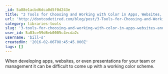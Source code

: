 ```yaml
---
_id: 5a88e1acbd6dca0d5f0d243e
title: "3 Tools for Choosing and Working with Color in Apps, Websites, and Print"
url: 'http://dontcodetired.com/blog/post/3-Tools-for-Choosing-and-Working-with-Color-in-Apps-Websites-and-Print.aspx'
category: libraries-tools
slug: '3-tools-for-choosing-and-working-with-color-in-apps-websites-and-print'
user_id: 5a83ce59d6eb0005c4ecda2c
username: 'bill-s'
createdOn: '2016-02-06T08:45:45.000Z'
tags: []
---
```


When developing apps, websites, or even presentations for your team or management it can be difficult to come up with a working color scheme.
